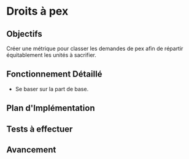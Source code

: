 # Droits à pex

## Objectifs
Créer une métrique pour classer les demandes de pex afin de répartir équitablement les unités à sacrifier.

## Fonctionnement Détaillé
- Se baser sur la part de base.

## Plan d'Implémentation

## Tests à effectuer

## Avancement